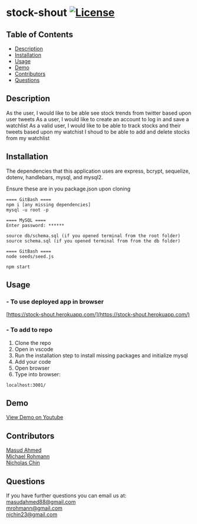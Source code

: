 # stock-shout [![License](https://img.shields.io/badge/License-MIT-blue.svg)](https://opensource.org/licenses/MIT)

## Table of Contents

- [Description](#description)
- [Installation](#installation)
- [Usage](#usage)
- [Demo](#demo)
- [Contributors](#contributors)
- [Questions](#questions)

## Description

As the user, I would like to be able see stock trends from twitter based upon user tweets
As a user, I would like to create an account to log in and save a watchlist
As a valid user, I would like to be able to track stocks and their tweets based upon my watchist
I shoud to be able to add and delete stocks from my watchlist

## Installation

The dependencies that this application uses are express, bcrypt, sequelize, dotenv, handlebars, mysql, and mysql2.

Ensure these are in you package.json upon cloning

```
==== GitBash ====
npm i [any missing dependencies]
mysql -u root -p

==== MySQL ====
Enter password: ******

source db/schema.sql (if you opened terminal from the root folder)
source schema.sql (if you opened terminal from from the db folder)

==== GitBash ====
node seeds/seed.js

npm start
```

## Usage

### - To use deployed app in browser

[https://stock-shout.herokuapp.com/](https://stock-shout.herokuapp.com/)

### - To add to repo

1. Clone the repo
2. Open in vscode
3. Run the installation step to install missing packages and initialize mysql
4. Add your code
5. Open browser
6. Type into browser:

```
localhost:3001/
```

## Demo

[View Demo on Youtube]()

## Contributors

[Masud Ahmed](https://www.github.com/masudahmed88)  
[Michael Rohmann](https://github.com/mrohmann)  
[Nicholas Chin](https://www.github.com/nickjchin)

## Questions

If you have further questions you can email us at:  
[masudahmed88@gmail.com](mailto:masudahmed88@gmail.com?subject=[GitHub%Stock%Shout])  
[mrohmann@gmail.com](mailto:mrohmann@gmail.com?subject=[GitHub%Stock%Shout])  
[njchin23@gmail.com](mailto:njchin23@gmail.com?subject=[GitHub%Stock%Shout])
